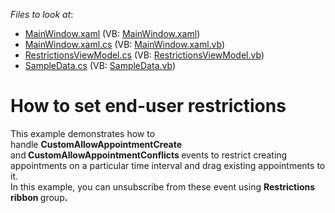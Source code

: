 <!-- default file list -->
*Files to look at*:

* [MainWindow.xaml](./CS/WpfApplication1/MainWindow.xaml) (VB: [MainWindow.xaml](./VB/WpfApplication1/MainWindow.xaml))
* [MainWindow.xaml.cs](./CS/WpfApplication1/MainWindow.xaml.cs) (VB: [MainWindow.xaml.vb](./VB/WpfApplication1/MainWindow.xaml.vb))
* [RestrictionsViewModel.cs](./CS/WpfApplication1/RestrictionsViewModel.cs) (VB: [RestrictionsViewModel.vb](./VB/WpfApplication1/RestrictionsViewModel.vb))
* [SampleData.cs](./CS/WpfApplication1/SampleData.cs) (VB: [SampleData.vb](./VB/WpfApplication1/SampleData.vb))
<!-- default file list end -->
# How to set end-user restrictions


This example demonstrates how to handle <strong>CustomAllowAppointmentCreate </strong>and<strong> CustomAllowAppointmentConflicts </strong>events to restrict creating appointments on a particular time interval and drag existing appointments to it. <br>In this example, you can unsubscribe from these event using <strong>Restrictions ribbon </strong>group<strong>. </strong>

<br/>


